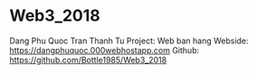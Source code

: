 # Web3_2018
Dang Phu Quoc
Tran Thanh Tu
Project: Web ban hang
Webside: https://dangphuquoc.000webhostapp.com
Github: https://github.com/Bottle1985/Web3_2018